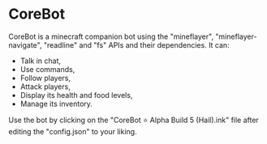 # CoreBot
CoreBot is a minecraft companion bot using the "mineflayer", "mineflayer-navigate", "readline" and "fs" APIs and their dependencies. 
It can:
- Talk in chat,
- Use commands, 
- Follow players, 
- Attack players, 
- Display its health and food levels, 
- Manage its inventory.

Use the bot by clicking on the "CoreBot ⭐ Alpha Build 5 (Hail).ink" file after editing the "config.json" to your liking.
